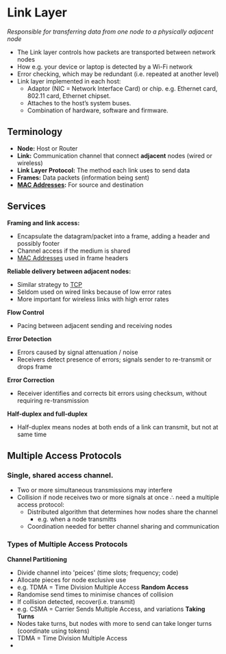 # Link Layer
*Responsible for transferring data from one node to a physically adjacent node*
- The Link layer controls how packets are transported between network nodes
- How e.g. your device or laptop is detected by a Wi-Fi network
- Error checking, which may be redundant (i.e. repeated at another level)
- Link layer implemented in each host:
	- Adaptor (NIC = Network Interface Card) or chip.  e.g. Ethernet card, 802.11 card, Ethernet chipset. 
	- Attaches to the host’s system buses.
	- Combination of hardware, software and firmware.
## Terminology
- **Node:** Host or Router
- **Link:** Communication channel that connect **adjacent** nodes (wired or wireless)
- **Link Layer Protocol:** The method each link uses to send data
- **Frames:** Data packets (information being sent)
- **[MAC Addresses](MAC%20Addresses.md):** For source and destination

## Services
**Framing and link access:**
- Encapsulate the datagram/packet into a frame, adding a header and possibly footer
- Channel access if the medium is shared
- [MAC Addresses](MAC%20Addresses.md) used in frame headers

**Reliable delivery between adjacent nodes:**
- Similar strategy to [TCP](TCP.md)
- Seldom used on wired links because of low error rates
- More important for wireless links with high error rates

**Flow Control**
- Pacing between adjacent sending and receiving nodes

**Error Detection**
- Errors caused by signal attenuation / noise
- Receivers detect presence of errors; signals sender to re-transmit or drops frame

**Error Correction**
- Receiver identifies and corrects bit errors using checksum, without requiring re-transmission

**Half-duplex and full-duplex**
- Half-duplex means nodes at both ends of a link can transmit, but not at same time

## Multiple Access Protocols
### Single, shared access channel.
- Two or more simultaneous transmissions may interfere
- Collision if node receives two or more signals at once
$\therefore$ need a multiple access protocol:
	- Distributed algorithm that determines how nodes share the channel
		- e.g. when a node transmitts
	- Coordination needed for better channel sharing and communication

### Types of Multiple Access Protocols
**Channel Partitioning**
- Divide channel into 'peices' (time slots; frequency; code)
- Allocate pieces for node exclusive use
- e.g. TDMA = Time Division Multiple Access
**Random Access**
- Randomise send times to minimise chances of collision
- If collision detected, recover(i.e. transmit)
- e.g. CSMA = Carrier Sends Multiple Access, and variations
**Taking Turns**
- Nodes take turns, but nodes with more to send can take longer turns (coordinate using tokens)
- TDMA = Time Division Multiple Access
- 